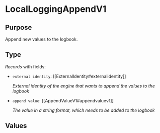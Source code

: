 # LocalLoggingAppendV1

## Purpose

<!-- --8<-- [start:purpose] -->
Append new values to the logbook.
<!-- --8<-- [end:purpose] -->

## Type

<!-- --8<-- [start:type] -->
<div class="type">

*Records* with fields:
- `external identity`: [[ExternalIdentity#externalidentity]]

  *External identity of the engine that wants to append the values to the logbook*

- `append value`: [[AppendValueV1#appendvaluev1]]

  *The value in a string format, which needs to be added to the logbook*



</div>
<!-- --8<-- [end:type] -->

## Values

